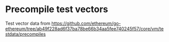 # Precompile test vectors

Test vector data from https://github.com/ethereum/go-ethereum/tree/ab49f228ad6f37ba78be66b34aa5fee740245f57/core/vm/testdata/precompiles
